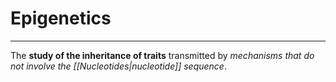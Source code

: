 # Epigenetics
---
The **study of the inheritance of traits** transmitted by *mechanisms that do not involve the [[Nucleotides|nucleotide]] sequence*.